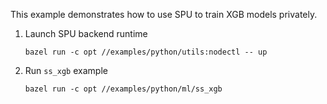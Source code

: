 This example demonstrates how to use SPU to train XGB models privately.

1. Launch SPU backend runtime
    ```
    bazel run -c opt //examples/python/utils:nodectl -- up
    ```

2. Run `ss_xgb` example
    ```
    bazel run -c opt //examples/python/ml/ss_xgb
    ```
